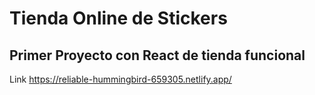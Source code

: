 # Tienda Online de Stickers



## Primer Proyecto con React de tienda funcional 
Link https://reliable-hummingbird-659305.netlify.app/

